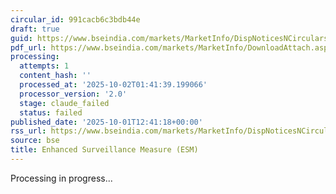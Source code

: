 ```yaml
---
circular_id: 991cacb6c3bdb44e
draft: true
guid: https://www.bseindia.com/markets/MarketInfo/DispNoticesNCirculars.aspx?Noticeid={EA53D4E5-0283-49BA-A030-AB5456A93E54}&noticeno=20251001-44&dt=10/01/2025&icount=44&totcount=83&flag=0
pdf_url: https://www.bseindia.com/markets/MarketInfo/DownloadAttach.aspx?id=20251001-44&attachedId=b0ea2867-968c-4bf6-943d-96ece70c3856
processing:
  attempts: 1
  content_hash: ''
  processed_at: '2025-10-02T01:41:39.199066'
  processor_version: '2.0'
  stage: claude_failed
  status: failed
published_date: '2025-10-01T12:41:18+00:00'
rss_url: https://www.bseindia.com/markets/MarketInfo/DispNoticesNCirculars.aspx?Noticeid={EA53D4E5-0283-49BA-A030-AB5456A93E54}&noticeno=20251001-44&dt=10/01/2025&icount=44&totcount=83&flag=0
source: bse
title: Enhanced Surveillance Measure (ESM)
---
```


Processing in progress...